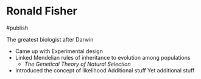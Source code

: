 # Ronald Fisher

#publish 

The greatest biologist after Darwin

* Came up with Experimental design
* Linked Mendelian rules of inheritance to evolution among populations
	* _The Genetical Theory of Natural Selection_
* Introduced the concept of likelihood
Additional stuff
Yet additional stuff
